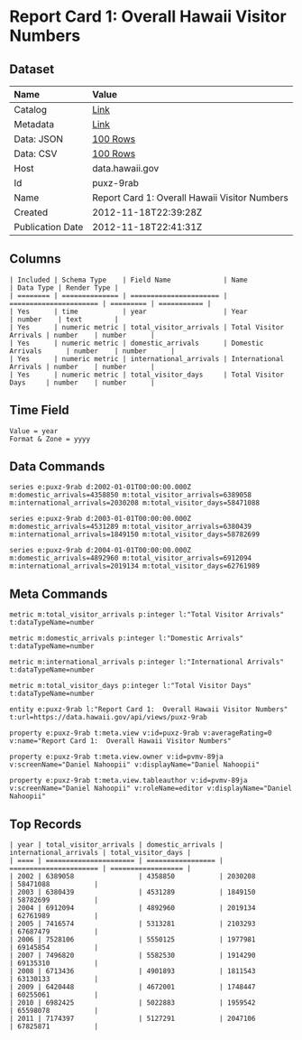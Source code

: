 # Report Card 1: Overall Hawaii Visitor Numbers

## Dataset

| Name | Value |
| :--- | :---- |
| Catalog | [Link](https://catalog.data.gov/dataset/report-card-1-overall-hawaii-visitor-numbers-4c631) |
| Metadata | [Link](https://data.hawaii.gov/api/views/puxz-9rab) |
| Data: JSON | [100 Rows](https://data.hawaii.gov/api/views/puxz-9rab/rows.json?max_rows=100) |
| Data: CSV | [100 Rows](https://data.hawaii.gov/api/views/puxz-9rab/rows.csv?max_rows=100) |
| Host | data.hawaii.gov |
| Id | puxz-9rab |
| Name | Report Card 1: Overall Hawaii Visitor Numbers |
| Created | 2012-11-18T22:39:28Z |
| Publication Date | 2012-11-18T22:41:31Z |

## Columns

```ls
| Included | Schema Type    | Field Name             | Name                   | Data Type | Render Type |
| ======== | ============== | ====================== | ====================== | ========= | =========== |
| Yes      | time           | year                   | Year                   | number    | text        |
| Yes      | numeric metric | total_visitor_arrivals | Total Visitor Arrivals | number    | number      |
| Yes      | numeric metric | domestic_arrivals      | Domestic Arrivals      | number    | number      |
| Yes      | numeric metric | international_arrivals | International Arrivals | number    | number      |
| Yes      | numeric metric | total_visitor_days     | Total Visitor Days     | number    | number      |
```

## Time Field

```ls
Value = year
Format & Zone = yyyy
```

## Data Commands

```ls
series e:puxz-9rab d:2002-01-01T00:00:00.000Z m:domestic_arrivals=4358850 m:total_visitor_arrivals=6389058 m:international_arrivals=2030208 m:total_visitor_days=58471088

series e:puxz-9rab d:2003-01-01T00:00:00.000Z m:domestic_arrivals=4531289 m:total_visitor_arrivals=6380439 m:international_arrivals=1849150 m:total_visitor_days=58782699

series e:puxz-9rab d:2004-01-01T00:00:00.000Z m:domestic_arrivals=4892960 m:total_visitor_arrivals=6912094 m:international_arrivals=2019134 m:total_visitor_days=62761989
```

## Meta Commands

```ls
metric m:total_visitor_arrivals p:integer l:"Total Visitor Arrivals" t:dataTypeName=number

metric m:domestic_arrivals p:integer l:"Domestic Arrivals" t:dataTypeName=number

metric m:international_arrivals p:integer l:"International Arrivals" t:dataTypeName=number

metric m:total_visitor_days p:integer l:"Total Visitor Days" t:dataTypeName=number

entity e:puxz-9rab l:"Report Card 1:  Overall Hawaii Visitor Numbers" t:url=https://data.hawaii.gov/api/views/puxz-9rab

property e:puxz-9rab t:meta.view v:id=puxz-9rab v:averageRating=0 v:name="Report Card 1:  Overall Hawaii Visitor Numbers"

property e:puxz-9rab t:meta.view.owner v:id=pvmv-89ja v:screenName="Daniel Nahoopii" v:displayName="Daniel Nahoopii"

property e:puxz-9rab t:meta.view.tableauthor v:id=pvmv-89ja v:screenName="Daniel Nahoopii" v:roleName=editor v:displayName="Daniel Nahoopii"
```

## Top Records

```ls
| year | total_visitor_arrivals | domestic_arrivals | international_arrivals | total_visitor_days | 
| ==== | ====================== | ================= | ====================== | ================== | 
| 2002 | 6389058                | 4358850           | 2030208                | 58471088           | 
| 2003 | 6380439                | 4531289           | 1849150                | 58782699           | 
| 2004 | 6912094                | 4892960           | 2019134                | 62761989           | 
| 2005 | 7416574                | 5313281           | 2103293                | 67687479           | 
| 2006 | 7528106                | 5550125           | 1977981                | 69145854           | 
| 2007 | 7496820                | 5582530           | 1914290                | 69135310           | 
| 2008 | 6713436                | 4901893           | 1811543                | 63130133           | 
| 2009 | 6420448                | 4672001           | 1748447                | 60255061           | 
| 2010 | 6982425                | 5022883           | 1959542                | 65598078           | 
| 2011 | 7174397                | 5127291           | 2047106                | 67825871           | 
```